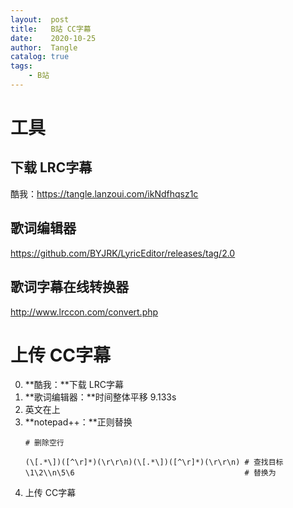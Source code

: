 ```yaml
---
layout:  post
title:   B站 CC字幕
date:    2020-10-25
author:  Tangle
catalog: true
tags:
    - B站
---
```


# 工具

## 下载 LRC字幕

酷我：<https://tangle.lanzoui.com/ikNdfhqsz1c>

## 歌词编辑器

<https://github.com/BYJRK/LyricEditor/releases/tag/2.0>

## 歌词字幕在线转换器

<http://www.lrccon.com/convert.php>

# 上传 CC字幕

0. **酷我：**下载 LRC字幕
0. **歌词编辑器：**时间整体平移 9.133s
0. 英文在上
0. **notepad++：**正则替换
    ```
    # 删除空行
    
    (\[.*\])([^\r]*)(\r\r\n)(\[.*\])([^\r]*)(\r\r\n) # 查找目标
    \1\2\\n\5\6                                      # 替换为
    ```
0. 上传 CC字幕
